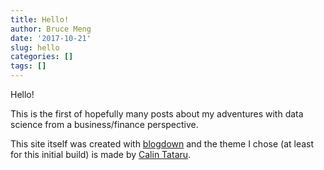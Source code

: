 ```yaml
---
title: Hello!
author: Bruce Meng
date: '2017-10-21'
slug: hello
categories: []
tags: []
---
```


Hello!

This is the first of hopefully many posts about my adventures with data science from a business/finance perspective.

This site itself was created with [blogdown](https://bookdown.org/yihui/blogdown/) and the theme I chose (at least for this initial build) is made by [Calin Tataru](https://github.com/calintat).